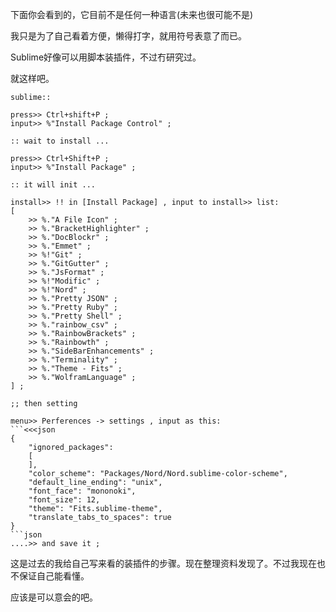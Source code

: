 下面你会看到的，它目前不是任何一种语言(未来也很可能不是)

我只是为了自己看着方便，懒得打字，就用符号表意了而已。

Sublime好像可以用脚本装插件，不过冇研究过。

就这样吧。

```xxx
sublime::

press>> Ctrl+shift+P ;
input>> %"Install Package Control" ;

:: wait to install ...

press>> Ctrl+Shift+P ;
input>> %"Install Package" ;

:: it will init ...

install>> !! in [Install Package] , input to install>> list:
[
    >> %."A File Icon" ;
    >> %."BracketHighlighter" ;
    >> %."DocBlockr" ;
    >> %."Emmet" ;
    >> %!"Git" ;
    >> %."GitGutter" ;
    >> %."JsFormat" ;
    >> %!"Modific" ;
    >> %!"Nord" ;
    >> %."Pretty JSON" ;
    >> %."Pretty Ruby" ;
    >> %."Pretty Shell" ;
    >> %."rainbow_csv" ;
    >> %."RainbowBrackets" ;
    >> %."Rainbowth" ;
    >> %."SideBarEnhancements" ;
    >> %."Terminality" ;
    >> %."Theme - Fits" ;
    >> %."WolframLanguage" ;
] ;

;; then setting

menu>> Perferences -> settings , input as this:
```<<<json
{
    "ignored_packages": 
    [
    ],
    "color_scheme": "Packages/Nord/Nord.sublime-color-scheme",
    "default_line_ending": "unix",
    "font_face": "mononoki",
    "font_size": 12,
    "theme": "Fits.sublime-theme",
    "translate_tabs_to_spaces": true
}
```json
....>> and save it ;
```

这是过去的我给自己写来看的装插件的步骤。现在整理资料发现了。不过我现在也不保证自己能看懂。

应该是可以意会的吧。
